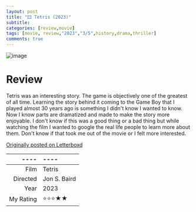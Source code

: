 ```yaml
---
layout: post
title: "🎞️ Tetris (2023)"
subtitle:
categories: [review,movie]
tags: [movie, review,"2023","3/5",history,drama,thriller]
comments: true
---
```


![image](https://a.ltrbxd.com/resized/film-poster/6/4/9/1/8/8/649188-tetris-0-230-0-345-crop.jpg)

# Review

Tetris was an interesting story. The game is objectively one of the greatest of all time. Learning the story behind it coming to the Game Boy that I played almost 30 years ago is something I didn't know I wanted to know. Now I know parts are dramatized and made to make the story more enjoyable. I don't know if this was a good thing or a bad thing but while watching the film I wanted to google the real life people to learn more about them. Don't know if that took me out of the movie or I felt more interested.

[Originally posted on Letterboxd](https://ift.tt/kL6xK2Z)

----|----
--: | :--
Film | Tetris
Directed | Jon S. Baird
Year | 2023
My Rating | ⭐⭐⭐★★